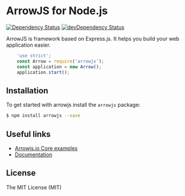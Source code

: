 ArrowJS for Node.js
==================

[![Dependency Status](https://david-dm.org/Vietworm/ArrowjsCore.svg?style=flat-square)](https://david-dm.org/Vietworm/ArrowjsCore)
[![devDependency Status](https://david-dm.org/Vietworm/ArrowjsCore/dev-status.svg?style=flat-square)](https://david-dm.org/Vietworm/ArrowjsCore#info=devDependencies)

ArrowJS is framework based on Express.js. It helps you build your web application easier.


```javascript
    'use strict';
    const Arrow = require('arrowjs');
    const application = new Arrow();
    application.start();
```

## Installation

To get started with arrowjs install the ```arrowjs``` package:

```sh
$ npm install arrowjs --save
```

## Useful links

* [Arrowjs.io Core examples](https://github.com/arrowjs/examples) 
* [Documentation](https://github.com/arrowjs/Documents)

## License

The MIT License (MIT)
